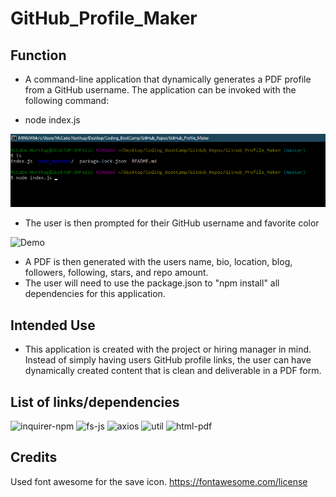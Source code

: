 # GitHub_Profile_Maker

## Function 
- A command-line application that dynamically generates a PDF profile from a GitHub username. The application can be invoked with the following command:

- node index.js

![image](assets/image/command_line.png)

- The user is then prompted for their GitHub username and favorite color

![Demo](https://drive.google.com/file/d/1vuMonpSy5S4pe7fCGkYhlF4Q-ylaOJ-B/preview)
 
- A PDF is then generated with the users name, bio, location, blog, followers, following, stars, and repo amount.
- The user will need to use the package.json to "npm install" all dependencies for this application.

## Intended Use
- This application is created with the project or hiring manager in mind. Instead of simply having users GitHub profile links, the user can have dynamically created content that is clean and deliverable in a PDF form.

## List of links/dependencies

![inquirer-npm](https://www.npmjs.com/package/inquirer/v/0.2.3)
![fs-js](https://www.npmjs.com/package/fs-js)
![axios](https://www.npmjs.com/package/axios)
![util](https://www.npmjs.com/package/util)
![html-pdf](https://www.npmjs.com/package/html-pdf)

## Credits
Used font awesome for the save icon.
https://fontawesome.com/license



